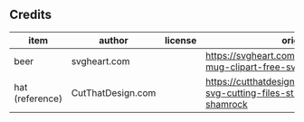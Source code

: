 ## Credits

| item             | author            | license             | origin              |
| ----             | ------            | -------             | ------              |
| beer             | svgheart.com      |                     | https://svgheart.com/product/beer-mug-clipart-free-svg-file |
| hat (reference)  | CutThatDesign.com |                     | https://cutthatdesign.com/2018/02/free-svg-cutting-files-st-patricks-day-hat-shamrock |
